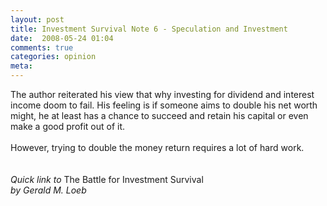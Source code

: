 ```yaml
---
layout: post
title: Investment Survival Note 6 - Speculation and Investment
date:  2008-05-24 01:04
comments: true
categories: opinion
meta: 
---
```

The author reiterated his view that why investing for dividend and interest income doom to fail. His feeling is if someone aims to double his net worth might, he at least has a chance to succeed and retain his capital or even make a good profit out of it.<br /><br />However, trying to double the money return requires a lot of hard work.<br /><br /><br /><span style="font-style: italic;"> Quick link to </span><span><a type="amzn" asin="0471132977">The Battle for Investment Survival</a></span><span style="font-style: italic;"><a type="amzn" asin="0471132977"><br /></a> by Gerald M. Loeb</span>